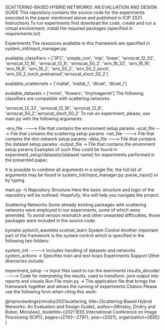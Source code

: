 SCATTERING-BASED HYBRID NETWORKS: AN EVALUATION AND DESIGN GUIDE
This repository contains the source code for the experiments executed in the paper mentioned above and published in ICIP 2021.
Instructions
To run experiments first download the code, create and run a virtual environment, install the required packages (specified in requirements.txt)

Experiments
The resources available in this framework are specified in system_init/input_manager.py:

available_classifiers = ['3FC', 'simple_cnn', 'mlp', 'linear', 'wrnscat_12_32', 'wrnscat_12_16', 'wrnscat_12_8', 'wrnscat_50_2', 'wrn_16_32',
                        'wrn_16_16', 'wrn_16_8', 'wrn_16_2', 'wrn_50_2', 'wrn_50_2_torch', 'wrn_50_2_torch_pretrained','wrnscat_short_50_2']

available_scatternets = ['mallat', 'mallat_l', 'dtcwt', 'dtcwt_l']

avalable_datasets = ['mnist', 'flowers', 'tinyimagenet']
The following classifiers are compatible with scattering networks:

'wrnscat_12_32', 'wrnscat_12_16', 'wrnscat_12_8', 'wrnscat_50_2','wrnscat_short_50_2'
To run an experiment, please, use main.py with the following arguments:

-env_file ----> File that contains the enviroment setup params
-scat_file ---> File that contains the scattering setup params
-net_file ----> File that contains the dnn network setup params
-data_file ---> File that contains the dataset setup params
-output_file -> File that contains the enviroment setup params
Examples of such files could be found in experiment_setup/datasets/{dataset name} for experiments performed in the presented paper.

It is possible to combine all arguments in a single file, the full list of arguments may be found in system_init/input_manager.py::parse_input() or by typing

main.py -h
Repository Structure
Here the basic structure and logic of the repository will be outlined. Hopefully, this will help you navigate the project.

Scattering Networks
Some already existing packages with scattering networks were employed in our experiments, some of which were amended. To avoid version mismatch and other unwanted difficulties, those packages were included in the source code:

kymatio
pytorch_wavelets
scatnet_learn
System Control
Another important part of the framework is the system control which is specified in the following two folders:

system_init -----> Includes handling of datasets and networks
system_actions -> Specifies train and test loops
Experiments Support
Other directories include:

experiment_setup --> Input files used to run the exeriments
results_decoder ----> Code for interpreting the results, used to transform .json output into reports and visuals
Run File
main.py -> The application file that brings the framework together and allows the running of experiments
Citation
Please use the following form when citing this work:

@inproceedings{minskiy2021scattering,
  title={Scattering-Based Hybrid Networks: An Evaluation and Design Guide},
  author={Minskiy, Dmitry and Bober, Miroslaw},
  booktitle={2021 IEEE International Conference on Image Processing (ICIP)},
  pages={2793--2797},
  year={2021},
  organization={IEEE}
}

